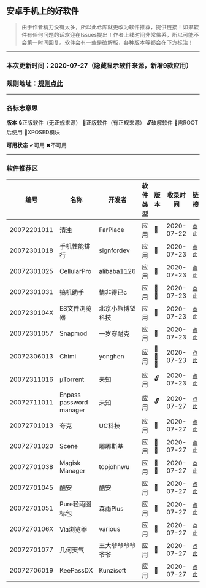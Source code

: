 ## 安卓手机上的好软件
> 由于作者精力没有太多，所以此仓库就更改为软件推荐，提供链接！如果软件有任何问题的话欢迎在Issues提出！作者上线时间非常佛系，所以可能不会第一时间回复。软件会有一些是破解版，各种版本等都会在下方标注！
***
### 本次更新时间：2020-07-27（隐藏显示软件来源，新增9款应用）
### 规则地址：[规则点此](https://github.com/EthanJenny/Android-Good-Software/blob/master/guize.md)
***
### 各标志意思
**版本** 🔒正版软件（无正规来源） 🔐正版软件（有正规来源） 🔓破解软件 🔧需ROOT后使用 🔨XPOSED模块

**可用状态** ✔可用 ✖不可用
***
### 软件推荐区
|编号|名称|开发者|软件类型|版本|收录时间|链接|密码|
|----|----|----|----|----|----|----|----|
|20072201011|清浊|FarPlace|应用|🔐|2020-07-22|<kbd>[点此](https://www.coolapk.com/apk/com.farplace.qingzhuo)</kbd>|——|
|20072301018|手机性能排行|signfordev|应用|🔐|2020-07-23|<kbd>[点此](https://www.coolapk.com/apk/com.nasoft.socmark)</kbd>|——|
|20072301025|CellularPro|alibaba1126|应用|🔐|2020-07-23|<kbd>[点此](https://www.coolapk.com/apk/make.more.r2d2.cellular_pro)</kbd>|——|
|20072301031|搞机助手|情非得已c|应用|🔐🔧|2020-07-23|<kbd>[点此](https://www.coolapk.com/apk/HAN.GJZS)</kbd>|——|
|2007230104X|ES文件浏览器|北京小熊博望科技|应用|🔐|2020-07-23|<kbd>[点此](https://www.coolapk.com/apk/com.estrongs.android.pop)</kbd>|——|
|20072301057|Snapmod|一岁穿耐克|应用|🔐|2020-07-23|<kbd>[点此](https://www.coolapk.com/apk/cn.gavinliu.snapmod)</kbd>|——|
|20072306013|Chimi|yonghen|应用|🔐🔧🔨|2020-07-23|<kbd>[点此](https://github.com/yonghen/chimi-)</kbd>|——|
|20072311016|μTorrent|未知|应用|🔓|2020-07-23|<kbd>[点此](https://yxssp.lanzous.com/b06g5142f)</kbd>|3h1l|
|20072711011|Enpass password manager|未知|应用|🔓|2020-07-27|<kbd>[点此](https://www.lanzous.com/b671960/)</kbd>|95rp|
|20072701013|夸克|UC科技|应用|🔐|2020-07-27|<kbd>[点此](https://www.coolapk.com/apk/com.quark.browser)</kbd>|——|
|20072701020|Scene|嘟嘟斯基|应用|🔐🔧|2020-07-27|<kbd>[点此](https://www.coolapk.com/apk/com.omarea.vtools)</kbd>|——|
|20072701038|Magisk Manager|topjohnwu|应用|🔐🔧|2020-07-27|<kbd>[点此](https://www.coolapk.com/apk/com.topjohnwu.magisk)</kbd>|——|
|20072701045|酷安|酷安|应用|🔐|2020-07-27|<kbd>[点此](https://www.coolapk.com/apk/com.coolapk.market)</kbd>|——|
|20072701051|Pure轻雨图标包|森雨Plus|应用|🔐|2020-07-27|<kbd>[点此](https://www.coolapk.com/apk/me.morirain.dev.iconpack.pure)</kbd>|——|
|2007270106X|Via浏览器|various|应用|🔐|2020-07-27|<kbd>[点此](https://www.coolapk.com/apk/mark.via)</kbd>|——|
|20072701077|几何天气|王大爷爷爷爷爷爷|应用|🔐|2020-07-27|<kbd>[点此](https://www.coolapk.com/apk/wangdaye.com.geometricweather)</kbd>|——|
|20072706019|KeePassDX|Kunzisoft|应用|🔐|2020-07-27|<kbd>[点此](https://github.com/Kunzisoft/KeePassDX)</kbd>|——|
